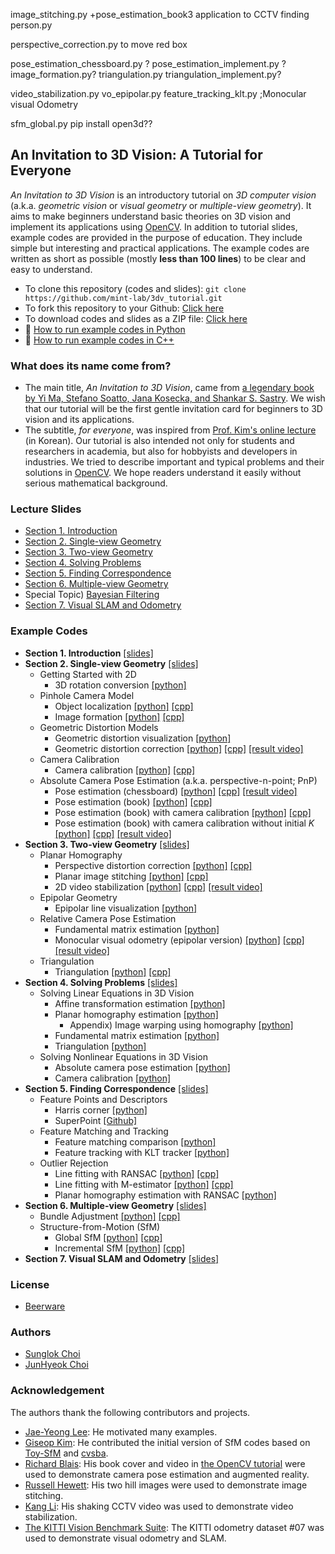 image_stitching.py +pose_estimation_book3 application to CCTV finding person.py

perspective_correction.py to move red box

pose_estimation_chessboard.py ?
pose_estimation_implement.py ?
image_formation.py? triangulation.py triangulation_implement.py?

video_stabilization.py
vo_epipolar.py  feature_tracking_klt.py  ;Monocular visual Odometry

sfm_global.py     pip install open3d??
## An Invitation to 3D Vision: A Tutorial for Everyone
_An Invitation to 3D Vision_ is an introductory tutorial on _3D computer vision_ (a.k.a. _geometric vision_ or _visual geometry_ or _multiple-view geometry_). It aims to make beginners understand basic theories on 3D vision and implement its applications using [OpenCV](https://opencv.org/).
In addition to tutorial slides, example codes are provided in the purpose of education. They include simple but interesting and practical applications. The example codes are written as short as possible (mostly __less than 100 lines__) to be clear and easy to understand.

* To clone this repository (codes and slides): `git clone https://github.com/mint-lab/3dv_tutorial.git`
* To fork this repository to your Github: [Click here](https://github.com/mint-lab/3dv_tutorial/fork)
* To download codes and slides as a ZIP file: [Click here](https://github.com/mint-lab/3dv_tutorial/archive/master.zip)
* :memo: [How to run example codes in Python](https://github.com/mint-lab/3dv_tutorial/blob/master/HOWTO_RUN_PYTHON.md)
* :memo: [How to run example codes in C++](https://github.com/mint-lab/3dv_tutorial/blob/master/HOWTO_RUN_CPP.md)



### What does its name come from?
* The main title, _An Invitation to 3D Vision_, came from [a legendary book by Yi Ma, Stefano Soatto, Jana Kosecka, and Shankar S. Sastry](http://vision.ucla.edu/MASKS/). We wish that our tutorial will be the first gentle invitation card for beginners to 3D vision and its applications.
* The subtitle, _for everyone_, was inspired from [Prof. Kim's online lecture](https://hunkim.github.io/ml/) (in Korean). Our tutorial is also intended not only for students and researchers in academia, but also for hobbyists and developers in industries. We tried to describe important and typical problems and their solutions in [OpenCV](https://opencv.org/). We hope readers understand it easily without serious mathematical background.



### Lecture Slides
* [Section 1. Introduction](https://github.com/mint-lab/3dv_tutorial/blob/master/slides/01_introduction.pdf)
* [Section 2. Single-view Geometry](https://github.com/mint-lab/3dv_tutorial/blob/master/slides/02_single-view_geometry.pdf)
* [Section 3. Two-view Geometry](https://github.com/mint-lab/3dv_tutorial/blob/master/slides/03_two-view_geometry.pdf)
* [Section 4. Solving Problems](https://github.com/mint-lab/3dv_tutorial/blob/master/slides/04_solving_problems.pdf)
* [Section 5. Finding Correspondence](https://github.com/mint-lab/3dv_tutorial/blob/master/slides/05_correspondence.pdf)
* [Section 6. Multiple-view Geometry](https://github.com/mint-lab/3dv_tutorial/blob/master/slides/06_multi-view_geometry.pdf)
* Special Topic) [Bayesian Filtering](https://github.com/mint-lab/filtering_tutorial)
* [Section 7. Visual SLAM and Odometry](https://github.com/mint-lab/3dv_tutorial/blob/master/slides/07_visual_slam.pdf)



### Example Codes
* **Section 1. Introduction** [[slides]](https://github.com/mint-lab/3dv_tutorial/blob/master/slides/01_introduction.pdf)
* **Section 2. Single-view Geometry** [[slides]](https://github.com/mint-lab/3dv_tutorial/blob/master/slides/02_single-view_geometry.pdf)
  * Getting Started with 2D
    * 3D rotation conversion [[python]](https://github.com/mint-lab/3dv_tutorial/blob/master/examples/3d_rotation_conversion.py)
  * Pinhole Camera Model
    * Object localization [[python]](https://github.com/mint-lab/3dv_tutorial/blob/master/examples/object_localization.py) [[cpp]](https://github.com/mint-lab/3dv_tutorial/blob/master/examples/object_localization.cpp)
    * Image formation [[python]](https://github.com/mint-lab/3dv_tutorial/blob/master/examples/image_formation.py) [[cpp]](https://github.com/mint-lab/3dv_tutorial/blob/master/examples/image_formation.cpp)
  * Geometric Distortion Models
    * Geometric distortion visualization [[python]](https://github.com/mint-lab/3dv_tutorial/blob/master/examples/distortion_visualization.py)
    * Geometric distortion correction [[python]](https://github.com/mint-lab/3dv_tutorial/blob/master/examples/distortion_correction.py) [[cpp]](https://github.com/mint-lab/3dv_tutorial/blob/master/examples/distortion_correction.cpp) [[result video]](https://youtu.be/HKetupWh4V8)
  * Camera Calibration
    * Camera calibration [[python]](https://github.com/mint-lab/3dv_tutorial/blob/master/examples/camera_calibration.py) [[cpp]](https://github.com/mint-lab/3dv_tutorial/blob/master/examples/camera_calibration.cpp)
  * Absolute Camera Pose Estimation (a.k.a. perspective-n-point; PnP)
    * Pose estimation (chessboard) [[python]](https://github.com/mint-lab/3dv_tutorial/blob/master/examples/pose_estimation_chessboard.py) [[cpp]](https://github.com/mint-lab/3dv_tutorial/blob/master/examples/pose_estimation_chessboard.cpp) [[result video]](https://youtu.be/4nA1OQGL-ig)
    * Pose estimation (book) [[python]](https://github.com/mint-lab/3dv_tutorial/blob/master/examples/pose_estimation_book1.py) [[cpp]](https://github.com/mint-lab/3dv_tutorial/blob/master/examples/pose_estimation_book1.cpp)
    * Pose estimation (book) with camera calibration [[python]](https://github.com/mint-lab/3dv_tutorial/blob/master/examples/pose_estimation_book2.py) [[cpp]](https://github.com/mint-lab/3dv_tutorial/blob/master/examples/pose_estimation_book2.cpp)
    * Pose estimation (book) with camera calibration without initial $K$ [[python]](https://github.com/mint-lab/3dv_tutorial/blob/master/examples/pose_estimation_book3.py) [[cpp]](https://github.com/mint-lab/3dv_tutorial/blob/master/examples/pose_estimation_book3.cpp) [[result video]](https://youtu.be/GYp4h0yyB3Y)
* **Section 3. Two-view Geometry** [[slides]](https://github.com/mint-lab/3dv_tutorial/blob/master/slides/03_two-view_geometry.pdf)
  * Planar Homography
    * Perspective distortion correction [[python]](https://github.com/mint-lab/3dv_tutorial/blob/master/examples/perspective_correction.py) [[cpp]](https://github.com/mint-lab/3dv_tutorial/blob/master/examples/perspective_correction.cpp)
    * Planar image stitching [[python]](https://github.com/mint-lab/3dv_tutorial/blob/master/examples/image_stitching.py) [[cpp]](https://github.com/mint-lab/3dv_tutorial/blob/master/examples/image_stitching.cpp)
    * 2D video stabilization [[python]](https://github.com/mint-lab/3dv_tutorial/blob/master/examples/video_stabilization.py) [[cpp]](https://github.com/mint-lab/3dv_tutorial/blob/master/examples/video_stabilization.cpp) [[result video]](https://youtu.be/be_dzYicEzI)
  * Epipolar Geometry
    * Epipolar line visualization [[python]](https://github.com/mint-lab/3dv_tutorial/blob/master/examples/epipolar_line_visualization.py)
  * Relative Camera Pose Estimation
    * Fundamental matrix estimation [[python]](https://github.com/mint-lab/3dv_tutorial/blob/master/examples/fundamental_mat_estimation.py)
    * Monocular visual odometry (epipolar version) [[python]](https://github.com/mint-lab/3dv_tutorial/blob/master/examples/vo_epipolar.py) [[cpp]](https://github.com/mint-lab/3dv_tutorial/blob/master/examples/vo_epipolar.cpp) [[result video]](https://youtu.be/Pc_IYrSH3sI)
  * Triangulation
    * Triangulation [[python]](https://github.com/mint-lab/3dv_tutorial/blob/master/examples/triangulation.py) [[cpp]](https://github.com/mint-lab/3dv_tutorial/blob/master/examples/triangulation.cpp)
* **Section 4. Solving Problems** [[slides]](https://github.com/mint-lab/3dv_tutorial/blob/master/slides/04_solving_problems.pdf)
  * Solving Linear Equations in 3D Vision
    * Affine transformation estimation [[python]](https://github.com/mint-lab/3dv_tutorial/blob/master/examples/affine_estimation_implement.py)
    * Planar homography estimation [[python]](https://github.com/mint-lab/3dv_tutorial/blob/master/examples/homography_estimation_implement.py)
      * Appendix) Image warping using homography [[python]](https://github.com/mint-lab/3dv_tutorial/blob/master/examples/image_warping_implement.py)
    * Fundamental matrix estimation [[python]](https://github.com/mint-lab/3dv_tutorial/blob/master/examples/fundamental_mat_estimation_implement.py)
    * Triangulation [[python]](https://github.com/mint-lab/3dv_tutorial/blob/master/examples/triangulation_implement.py)
  * Solving Nonlinear Equations in 3D Vision
    * Absolute camera pose estimation [[python]](https://github.com/mint-lab/3dv_tutorial/blob/master/examples/pose_estimation_implement.py)
    * Camera calibration [[python]](https://github.com/mint-lab/3dv_tutorial/blob/master/examples/camera_calibration_implement.py)
* **Section 5. Finding Correspondence** [[slides]](https://github.com/mint-lab/3dv_tutorial/blob/master/slides/05_correspondence.pdf)
  * Feature Points and Descriptors
    * Harris corner [[python]](https://github.com/mint-lab/3dv_tutorial/blob/master/examples/harris_corner_implement.py)
    * SuperPoint [[Github]](https://github.com/magicleap/SuperPointPretrainedNetwork)
  * Feature Matching and Tracking
    * Feature matching comparison [[python]](https://github.com/mint-lab/3dv_tutorial/blob/master/examples/feature_matching.py)
    * Feature tracking with KLT tracker [[python]](https://github.com/mint-lab/3dv_tutorial/blob/master/examples/feature_tracking_klt.py)
  * Outlier Rejection
    * Line fitting with RANSAC [[python]](https://github.com/mint-lab/3dv_tutorial/blob/master/examples/line_fitting_ransac.py) [[cpp]](https://github.com/mint-lab/3dv_tutorial/blob/master/examples/line_fitting_ransac.cpp)
    * Line fitting with M-estimator [[python]](https://github.com/mint-lab/3dv_tutorial/blob/master/examples/line_fitting_m_estimator.py) [[cpp]](https://github.com/mint-lab/3dv_tutorial/blob/master/examples/line_fitting_m_estimator.cpp)
    * Planar homography estimation with RANSAC [[python]](https://github.com/mint-lab/3dv_tutorial/blob/master/examples/image_stitching_implement.py)
* **Section 6. Multiple-view Geometry** [[slides]](https://github.com/mint-lab/3dv_tutorial/blob/master/slides/06_multi-view_geometry.pdf)
  * Bundle Adjustment [[python]](https://github.com/mint-lab/3dv_tutorial/blob/master/examples/bundle_adjustment.py) [[cpp]](https://github.com/mint-lab/3dv_tutorial/blob/master/examples/bundle_adjustment.cpp)
  * Structure-from-Motion (SfM)
    * Global SfM [[python]](https://github.com/mint-lab/3dv_tutorial/blob/master/examples/sfm_global.py) [[cpp]](https://github.com/mint-lab/3dv_tutorial/blob/master/examples/sfm_global.cpp)
    * Incremental SfM [[python]](https://github.com/mint-lab/3dv_tutorial/blob/master/examples/sfm_inc.py) [[cpp]](https://github.com/mint-lab/3dv_tutorial/blob/master/examples/sfm_inc.cpp)
* **Section 7. Visual SLAM and Odometry** [[slides]](https://github.com/mint-lab/3dv_tutorial/blob/master/slides/07_visual_slam.pdf)



### License
* [Beerware](http://en.wikipedia.org/wiki/Beerware)



### Authors
* [Sunglok Choi](https://mint-lab.github.io/sunglok/)
* [JunHyeok Choi](https://github.com/cjh1995-ros)



### Acknowledgement
The authors thank the following contributors and projects.

* [Jae-Yeong Lee](https://sites.google.com/site/roricljy/): He motivated many examples.
* [Giseop Kim](https://sites.google.com/view/giseopkim): He contributed the initial version of SfM codes based on [Toy-SfM](https://github.com/royshil/SfM-Toy-Library) and [cvsba](https://www.uco.es/investiga/grupos/ava/node/39).
* [Richard Blais](http://www.richardblais.net/): His book cover and video in [the OpenCV tutorial](http://docs.opencv.org/3.1.0/dc/d16/tutorial_akaze_tracking.html) were used to demonstrate camera pose estimation and augmented reality.
* [Russell Hewett](https://courses.engr.illinois.edu/cs498dh3/fa2013/projects/stitching/ComputationalPhotograph_ProjectStitching.html): His two hill images were used to demonstrate image stitching.
* [Kang Li](http://www.cs.cmu.edu/~kangli/code/Image_Stabilizer.html): His shaking CCTV video was used to demonstrate video stabilization.
* [The KITTI Vision Benchmark Suite](http://www.cvlibs.net/datasets/kitti/): The KITTI odometry dataset #07 was used to demonstrate visual odometry and SLAM.
